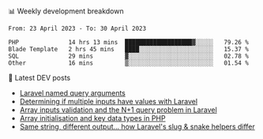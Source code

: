 📊 Weekly development breakdown
<!--START_SECTION:waka-->

```text
From: 23 April 2023 - To: 30 April 2023

PHP              14 hrs 13 mins  ███████████████████▓░░░░░   79.26 %
Blade Template   2 hrs 45 mins   ████░░░░░░░░░░░░░░░░░░░░░   15.37 %
SQL              29 mins         ▓░░░░░░░░░░░░░░░░░░░░░░░░   02.78 %
Other            16 mins         ▒░░░░░░░░░░░░░░░░░░░░░░░░   01.54 %
```

<!--END_SECTION:waka-->

📕 Latest DEV posts
<!-- BLOG-POST-LIST:START -->
- [Laravel named query arguments](https://dev.to/michaelvickersuk/laravel-named-query-arguments-28kd)
- [Determining if multiple inputs have values with Laravel](https://dev.to/michaelvickersuk/determining-if-multiple-inputs-have-values-with-laravel-km6)
- [Array inputs validation and the N+1 query problem in Laravel](https://dev.to/michaelvickersuk/array-inputs-validation-and-the-n1-query-problem-in-laravel-2agb)
- [Array initialisation and key data types in PHP](https://dev.to/michaelvickersuk/array-initialisation-and-key-data-types-in-php-1e5b)
- [Same string, different output... how Laravel&#39;s slug &amp; snake helpers differ](https://dev.to/michaelvickersuk/same-string-different-output-how-laravels-slug-snake-helpers-differ-1ccj)
<!-- BLOG-POST-LIST:END -->
